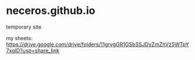 # neceros.github.io

temporary site

my sheets: https://drive.google.com/drive/folders/11grvgGR1GSbSSJDyZmZhVz5WTpY7xgID?usp=share_link
